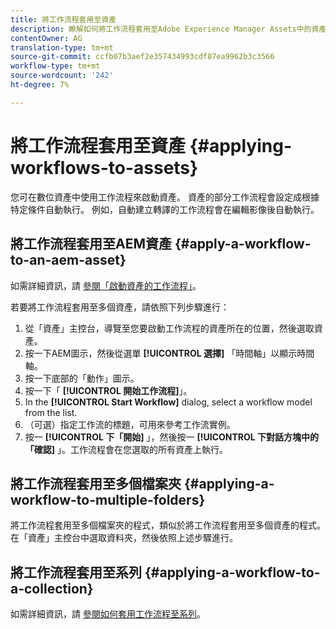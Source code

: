 ```yaml
---
title: 將工作流程套用至資產
description: 瞭解如何將工作流程套用至Adobe Experience Manager Assets中的資產、檔案夾和系列。
contentOwner: AG
translation-type: tm+mt
source-git-commit: ccfb07b3aef2e357434993cdf87ea9962b3c3566
workflow-type: tm+mt
source-wordcount: '242'
ht-degree: 7%

---
```



# 將工作流程套用至資產 {#applying-workflows-to-assets}

您可在數位資產中使用工作流程來啟動資產。 資產的部分工作流程會設定成根據特定條件自動執行。 例如，自動建立轉譯的工作流程會在編輯影像後自動執行。

## 將工作流程套用至AEM資產 {#apply-a-workflow-to-an-aem-asset}

如需詳細資訊，請 [參閱「啟動資產的工作流程」](/help/assets/manage-digital-assets.md#starting-a-workflow-on-an-asset)。

若要將工作流程套用至多個資產，請依照下列步驟進行：

1. 從「資產」主控台，導覽至您要啟動工作流程的資產所在的位置，然後選取資產。
1. 按一下AEM圖示，然後從選單 **[!UICONTROL 選擇]** 「時間軸」以顯示時間軸。
1. 按一下底部的「動作」圖示。
1. 按一下「 **[!UICONTROL 開始工作流程]**」。
1. In the **[!UICONTROL Start Workflow]** dialog, select a workflow model from the list.
1. （可選）指定工作流的標題，可用來參考工作流實例。
1. 按一 **[!UICONTROL 下「開始]** 」，然後按一 **[!UICONTROL 下對話方塊中的「確認]** 」。工作流程會在您選取的所有資產上執行。

## 將工作流程套用至多個檔案夾 {#applying-a-workflow-to-multiple-folders}

將工作流程套用至多個檔案夾的程式，類似於將工作流程套用至多個資產的程式。 在「資產」主控台中選取資料夾，然後依照上述步驟進行。

## 將工作流程套用至系列 {#applying-a-workflow-to-a-collection}

如需詳細資訊，請 [參閱如何套用工作流程至系列](/help/assets/manage-collections.md#run-a-workflow-on-a-collection)。
